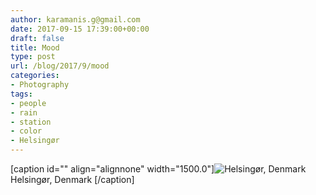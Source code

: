```yaml
---
author: karamanis.g@gmail.com
date: 2017-09-15 17:39:00+00:00
draft: false
title: Mood
type: post
url: /blog/2017/9/mood
categories:
- Photography
tags:
- people
- rain
- station
- color
- Helsingør
---
```


[caption id="" align="alignnone" width="1500.0"]![ Helsingør, Denmark ](/images/2017-09-15-20179mood/20140824-IMG_2132.jpg)
 Helsingør, Denmark [/caption]
